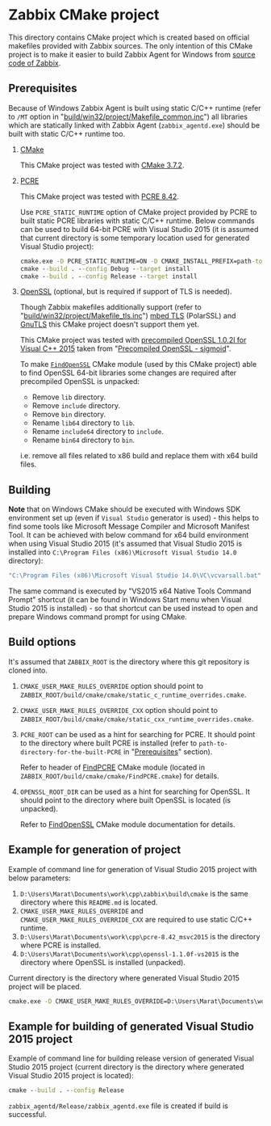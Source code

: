 # Zabbix CMake project

This directory contains CMake project which is created based on official makefiles provided with Zabbix sources. The only intention of this CMake project is to make it easier to build Zabbix Agent for Windows from [source code of Zabbix](https://www.zabbix.com/download_sources).

## Prerequisites

Because of Windows Zabbix Agent is built using static C/C++ runtime (refer to `/MT` option in "[build/win32/project/Makefile_common.inc](../win32/project/Makefile_common.inc#L15)") all libraries which are statically linked with Zabbix Agent (`zabbix_agentd.exe`) should be built with static C/C++ runtime too.

1. [CMake](https://cmake.org/)

    This CMake project was tested with [CMake 3.7.2](https://cmake.org/files/v3.7/cmake-3.7.2-win32-x86.zip). 

1. [PCRE](https://www.pcre.org/)

    This CMake project was tested with [PCRE 8.42](https://ftp.pcre.org/pub/pcre/pcre-8.42.zip).

    Use `PCRE_STATIC_RUNTIME` option of CMake project provided by PCRE to built static PCRE libraries with static C/C++ runtime.
    Below commands can be used to build 64-bit PCRE with Visual Studio 2015 (it is assumed that current directory is some temporary location used for generated Visual Studio project):

    ```cmd
    cmake.exe -D PCRE_STATIC_RUNTIME=ON -D CMAKE_INSTALL_PREFIX=path-to-directory-for-the-built-PCRE -G "Visual Studio 14 2015 Win64" path-to-directory-with-unpacked-sources-of-PCRE
    cmake --build . --config Debug --target install
    cmake --build . --config Release --target install
    ```

1. [OpenSSL](https://www.openssl.org/) (optional, but is required if support of TLS is needed).

    Though Zabbix makefiles additionally support (refer to "[build/win32/project/Makefile_tls.inc](../win32/project/Makefile_tls.inc)") [mbed TLS](https://tls.mbed.org/) (PolarSSL) and [GnuTLS](https://www.gnutls.org/) this CMake project doesn't support them yet.

    This CMake project was tested with [precompiled OpenSSL 1.0.2l for Visual C++ 2015](https://www.npcglib.org/~stathis/downloads/openssl-1.0.2l-vs2015.7z) taken from "[Precompiled OpenSSL - sigmoid](https://www.npcglib.org/~stathis/blog/precompiled-openssl/)".

    To make [`FindOpenSSL`](https://cmake.org/cmake/help/v3.0/module/FindOpenSSL.html) CMake module (used by this CMake project) able to find OpenSSL 64-bit libraries some changes are required after precompiled OpenSSL is unpacked:

    * Remove `lib` directory.   
    * Remove `include` directory.
    * Remove `bin` directory.
    * Rename `lib64` directory to `lib`.
    * Rename `include64` directory to `include`.
    * Rename `bin64` directory to `bin`.
    
    i.e. remove all files related to x86 build and replace them with x64 build files.

## Building

**Note** that on Windows CMake should be executed with Windows SDK environment set up (even if `Visual Studio` generator is used) - this helps to find some tools like Microsoft Message Compiler and Microsoft Manifest Tool. It can be achieved with below command for x64 build environment when using Visual Studio 2015 (it's assumed that Visual Studio 2015 is installed into `C:\Program Files (x86)\Microsoft Visual Studio 14.0` directory):

```cmd
"C:\Program Files (x86)\Microsoft Visual Studio 14.0\VC\vcvarsall.bat" amd64
```

The same command is executed by "VS2015 x64 Native Tools Command Prompt" shortcut (it can be found in Windows Start menu when Visual Studio 2015 is installed) - so that shortcut can be used instead to open and prepare Windows command prompt for using CMake. 

## Build options

It's assumed that `ZABBIX_ROOT` is the directory where this git repository is cloned into.

1. `CMAKE_USER_MAKE_RULES_OVERRIDE` option should point to `ZABBIX_ROOT/build/cmake/cmake/static_c_runtime_overrides.cmake`.
1. `CMAKE_USER_MAKE_RULES_OVERRIDE_CXX` option should point to `ZABBIX_ROOT/build/cmake/cmake/static_cxx_runtime_overrides.cmake`.
1. `PCRE_ROOT` can be used as a hint for searching for PCRE. It should point to the directory where built PCRE is installed (refer to `path-to-directory-for-the-built-PCRE` in "[Prerequisites](#prerequisites)" section). 

    Refer to header of [FindPCRE](cmake/FindPCRE.cmake) CMake module (located in `ZABBIX_ROOT/build/cmake/cmake/FindPCRE.cmake`) for details.

1. `OPENSSL_ROOT_DIR` can be used as a hint for searching for OpenSSL. It should point to the directory where built OpenSSL is located (is unpacked). 

    Refer to [FindOpenSSL](https://cmake.org/cmake/help/v3.0/module/FindOpenSSL.html) CMake module documentation for details.

## Example for generation of project

Example of command line for generation of Visual Studio 2015 project with below parameters:

1. `D:\Users\Marat\Documents\work\cpp\zabbix\build\cmake` is the same directory where this `README.md` is located.
1. `CMAKE_USER_MAKE_RULES_OVERRIDE` and `CMAKE_USER_MAKE_RULES_OVERRIDE_CXX` are required to use static C/C++ runtime.
1. `D:\Users\Marat\Documents\work\cpp\pcre-8.42_msvc2015` is the directory where PCRE is installed.
1. `D:\Users\Marat\Documents\work\cpp\openssl-1.1.0f-vs2015` is the directory where OpenSSL is installed (unpacked).

Current directory is the directory where generated Visual Studio 2015 project will be placed. 

```cmd
cmake.exe -D CMAKE_USER_MAKE_RULES_OVERRIDE=D:\Users\Marat\Documents\work\cpp\zabbix\build\cmake\cmake\static_c_runtime_overrides.cmake -D CMAKE_USER_MAKE_RULES_OVERRIDE_CXX=D:\Users\Marat\Documents\work\cpp\zabbix\build\cmake\cmake\static_cxx_runtime_overrides.cmake -D PCRE_ROOT=D:\Users\Marat\Documents\work\cpp\pcre-8.42_msvc2015 -D OPENSSL_ROOT_DIR=D:\Users\Marat\Documents\work\cpp\openssl-1.1.0f-vs2015 -G "Visual Studio 14 2015 Win64" D:\Users\Marat\Documents\work\cpp\zabbix\build\cmake
```

## Example for building of generated Visual Studio 2015 project

Example of command line for building release version of generated Visual Studio 2015 project (current directory is the directory where generated Visual Studio 2015 project is located):

```cmd
cmake --build . --config Release
```

`zabbix_agentd/Release/zabbix_agentd.exe` file is created if build is successful.